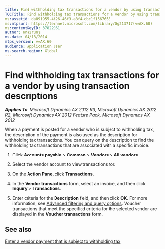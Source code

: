 ```yaml
---
title: Find withholding tax transactions for a vendor by using transaction descriptions
TOCTitle: Find withholding tax transactions for a vendor by using transaction descriptions
ms:assetid: da891955-4626-46f3-a8f4-cbc1f1567653
ms:mtpsurl: https://technet.microsoft.com/library/Gg213717(v=AX.60)
ms:contentKeyID: 37822161
author: Khairunj
ms.date: 04/18/2014
mtps_version: v=AX.60
audience: Application User
ms.search.region: Global
---
```


# Find withholding tax transactions for a vendor by using transaction descriptions 


_**Applies To:** Microsoft Dynamics AX 2012 R3, Microsoft Dynamics AX 2012 R2, Microsoft Dynamics AX 2012 Feature Pack, Microsoft Dynamics AX 2012_

When a payment is posted for a vendor who is subject to withholding tax, the description of the payment is also used as the description for withholding tax transactions. You can query on the description to find the withholding tax transactions that are associated with a specific invoice.

1.  Click **Accounts payable** \> **Common** \> **Vendors** \> **All vendors**.

2.  Select the vendor account to view transactions for.

3.  On the **Action Pane**, click **Transactions**.

4.  In the **Vendor transactions** form, select an invoice, and then click **Inquiry** \> **Transactions**.

5.  Enter criteria for the **Description** field, and then click **OK**. For more information, see [Advanced filtering and query options](advanced-filtering-and-query-options.md). Voucher transactions that meet the specified criteria for the selected vendor are displayed in the **Voucher transactions** form.

## See also

[Enter a vendor payment that is subject to withholding tax](enter-a-vendor-payment-that-is-subject-to-withholding-tax.md)

  


